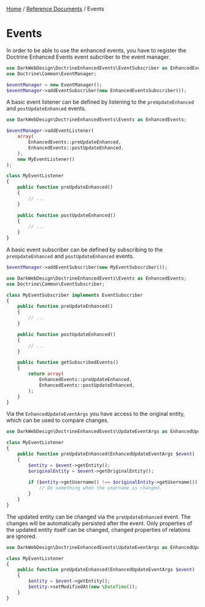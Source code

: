 [Home](../index.md) /
[Reference Documents](index.md) /
Events

# Events

In order to be able to use the enhanced events, you have to register the Doctrine Enhanced Events event subcriber to the
event manager.

```php
use DarkWebDesign\DoctrineEnhancedEvents\EventSubscriber as EnhancedEventsSubscriber;
use Doctrine\Common\EventManager;

$eventManager = new EventManager();
$eventManager->addEventSubscriber(new EnhancedEventsSubscriber());
```

A basic event listener can be defined by listening to the `preUpdateEnhanced` and `postUpdateEnhanced` events.

```php
use DarkWebDesign\DoctrineEnhancedEvents\Events as EnhancedEvents;

$eventManager->addEventListener(
    array(
        EnhancedEvents::preUpdateEnhanced,
        EnhancedEvents::postUpdateEnhanced,
    ),
    new MyEventListener()
);
```

```php
class MyEventListener
{
    public function preUpdateEnhanced()
    {
        // ...
    }

    public function postUpdateEnhanced()
    {
        // ...
    }
}
```

A basic event subscriber can be defined by subscribing to the `preUpdateEnhanced` and `postUpdateEnhanced` events.

```php
$eventManager->addEventSubscriber(new MyEventSubscriber());
```

```php
use DarkWebDesign\DoctrineEnhancedEvents\Events as EnhancedEvents;
use Doctrine\Common\EventSubscriber;

class MyEventSubscriber implements EventSubscriber
{
    public function preUpdateEnhanced()
    {
        // ...
    }

    public function postUpdateEnhanced()
    {
        // ...
    }

    public function getSubscribedEvents()
    {
        return array(
            EnhancedEvents::preUpdateEnhanced,
            EnhancedEvents::postUpdateEnhanced,
        );
    }
}
```

Via the `EnhancedUpdateEventArgs` you have access to the original entity, which can be used to compare changes.

```php
use DarkWebDesign\DoctrineEnhancedEvents\UpdateEventArgs as EnhancedUpdateEventArgs;

class MyEventListener
{
    public function preUpdateEnhanced(EnhancedUpdateEventArgs $event)
    {
        $entity = $event->getEntity();
        $originalEntity = $event->getOriginalEntity();
    
        if ($entity->getUsername() !== $originalEntity->getUsername()) {
            // Do something when the username is changed.
        }
    }
}
```

The updated entity can be changed via the `preUpdateEnhanced` event. The changes will be automatically persisted after the
event. Only properties of the updated entity itself can be changed, changed properties of relations are ignored.

```php
use DarkWebDesign\DoctrineEnhancedEvents\UpdateEventArgs as EnhancedUpdateEventArgs;

class MyEventListener
{
    public function preUpdateEnhanced(EnhancedUpdateEventArgs $event)
    {
        $entity = $event->getEntity();
        $entity->setModifiedAt(new \DateTime());
    }
}
```
